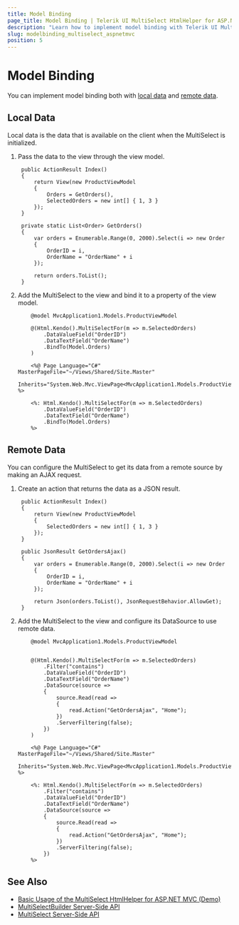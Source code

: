 ```yaml
---
title: Model Binding
page_title: Model Binding | Telerik UI MultiSelect HtmlHelper for ASP.NET MVC
description: "Learn how to implement model binding with Telerik UI MultiSelect HtmlHelper for ASP.NET MVC."
slug: modelbinding_multiselect_aspnetmvc
position: 5
---
```


# Model Binding

You can implement model binding both with [local data](#local-data) and [remote data](#remote-data).

## Local Data

Local data is the data that is available on the client when the MultiSelect is initialized.

1. Pass the data to the view through the view model.

        public ActionResult Index()
        {
            return View(new ProductViewModel
            {
                Orders = GetOrders(),
                SelectedOrders = new int[] { 1, 3 }
            });
        }

        private static List<Order> GetOrders()
        {
            var orders = Enumerable.Range(0, 2000).Select(i => new Order
            {
                OrderID = i,
                OrderName = "OrderName" + i
            });

            return orders.ToList();
        }

1. Add the MultiSelect to the view and bind it to a property of the view model.

    ```Razor
        @model MvcApplication1.Models.ProductViewModel

        @(Html.Kendo().MultiSelectFor(m => m.SelectedOrders)
            .DataValueField("OrderID")
            .DataTextField("OrderName")
            .BindTo(Model.Orders)
        )
    ```
    ```ASPX
        <%@ Page Language="C#" MasterPageFile="~/Views/Shared/Site.Master"
        Inherits="System.Web.Mvc.ViewPage<MvcApplication1.Models.ProductViewModel>" %>

        <%: Html.Kendo().MultiSelectFor(m => m.SelectedOrders)
            .DataValueField("OrderID")
            .DataTextField("OrderName")
            .BindTo(Model.Orders)
        %>
    ```

## Remote Data

You can configure the MultiSelect to get its data from a remote source by making an AJAX request.

1. Create an action that returns the data as a JSON result.

        public ActionResult Index()
        {
            return View(new ProductViewModel
            {
                SelectedOrders = new int[] { 1, 3 }
            });
        }

        public JsonResult GetOrdersAjax()
        {
            var orders = Enumerable.Range(0, 2000).Select(i => new Order
            {
                OrderID = i,
                OrderName = "OrderName" + i
            });

            return Json(orders.ToList(), JsonRequestBehavior.AllowGet);
        }

1. Add the MultiSelect to the view and configure its DataSource to use remote data.

    ```Razor
        @model MvcApplication1.Models.ProductViewModel


        @(Html.Kendo().MultiSelectFor(m => m.SelectedOrders)
            .Filter("contains")
            .DataValueField("OrderID")
            .DataTextField("OrderName")
            .DataSource(source =>
            {
                source.Read(read =>
                {
                    read.Action("GetOrdersAjax", "Home");
                })
                .ServerFiltering(false);
            })
        )
    ```
    ```ASPX
        <%@ Page Language="C#" MasterPageFile="~/Views/Shared/Site.Master"
        Inherits="System.Web.Mvc.ViewPage<MvcApplication1.Models.ProductViewModel>" %>

        <%: Html.Kendo().MultiSelectFor(m => m.SelectedOrders)
            .Filter("contains")
            .DataValueField("OrderID")
            .DataTextField("OrderName")
            .DataSource(source =>
            {
                source.Read(read =>
                {
                    read.Action("GetOrdersAjax", "Home");
                })
                .ServerFiltering(false);
            })
        %>
    ```

## See Also

* [Basic Usage of the MultiSelect HtmlHelper for ASP.NET MVC (Demo)](https://demos.telerik.com/aspnet-mvc/multiselect)
* [MultiSelectBuilder Server-Side API](http://docs.telerik.com/aspnet-mvc/api/Kendo.Mvc.UI.Fluent/MultiSelectBuilder)
* [MultiSelect Server-Side API](/api/multiselect)
